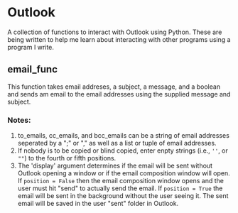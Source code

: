 # Outlook
A collection of functions to interact with Outlook using Python.  These are being written to help me learn about interacting with other programs using a program I write.

## email_func
This function takes email addreses, a subject, a message, and a boolean and sends am email to the email addresses using the supplied message and subject.
### Notes:
  1.  to_emails, cc_emails, and bcc_emails can be a string of email addresses seperated by a ";" or "," as well as a list or tuple of email addresses.
  2.  If nobody is to be copied or blind copied, enter enpty strings (i.e., `''`, or `""`) to the fourth or fifth positions.
  3.  The 'display' argument determines if the email will be sent without Outlook opening a window or if the email composition window will open.  If `position = False` then the email composition window opens and the user must hit "send" to actually send the email.  If `position = True` the email will be sent in the background without the user seeing it.  The sent email will be saved in the user "sent" folder in Outlook.

